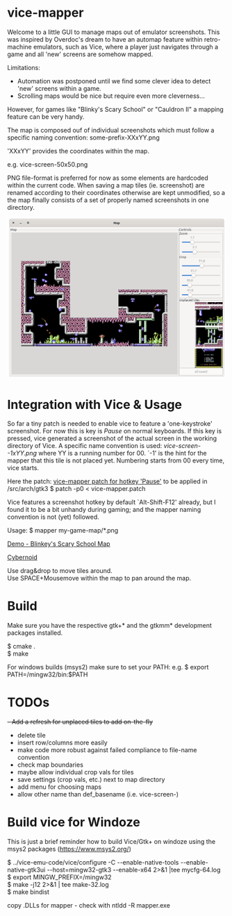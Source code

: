 # vice-mapper
Welcome to a little GUI to manage maps out of emulator
screenshots. This was inspired by Overdoc's dream to have an automap
feature within retro-machine emulators, such as Vice, where a player
just navigates through a game and all 'new' screens are somehow
mapped.

Limitations:
- Automation was postponed until we find some clever idea to detect
'new' screens within a game.
- Scrolling maps would be nice but require even more cleverness...

However, for games like "Blinky's Scary School" or "Cauldron II" a
mapping feature can be very handy.

The map is composed ouf of individual screenshots which must follow a
specific naming convention:
  some-prefix-XXxYY.png
  
'XXxYY' provides the coordinates within the map. 

e.g.
  vice-screen-50x50.png
  
PNG file-format is preferred for now as some elements are hardcoded
within the current code.
When saving a map tiles (ie. screenshot) are renamed according to
their coordinates otherwise are kept unmodified, so a the map finally
consists of a set of properly named screenshots in one directory. 

![Cybernoid map](https://github.com/pottendo/vice-mapper/blob/master/doc/Demo2-Cybernoid.png)

# Integration with Vice & Usage

So far a tiny patch is needed to enable vice to feature a
'one-keystroke' screenshot. For now this is key is *Pause* on normal
keyboards. If this key is pressed, vice generated a screenshot of the
actual screen in the working directory of Vice. A specific name
convention is used: *vice-screen--1xYY.png*
where YY is a running number for 00.
`-1' is the hint for the mapper that this tile is not placed yet.
Numbering starts from 00 every time, vice starts.

Here the patch: [vice-mapper patch for hotkey 'Pause'](https://github.com/pottendo/vice-mapper/blob/master/vice-mapper.patch)
to be applied in <vice-src>/src/arch/gtk3
$ patch -p0 < vice-mapper.patch

Vice features a screenshot hotkey by default `Alt-Shift-F12' already,
but I found it to be a bit unhandy during gaming; and the mapper
naming convention is not (yet) followed.

Usage:
$ mapper my-game-map/*.png

[Demo - Blinkey's Scary School
Map](https://github.com/pottendo/vice-mapper/blob/master/doc/Demo1-BlinkeyMap.png)<br>

[Cybernoid](https://github.com/pottendo/vice-mapper/blob/master/doc/Demo3-Cybernoid.png)<br>

Use drag&drop to move tiles around. <br>
Use SPACE+Mousemove within the map to pan around the map. 

# Build

Make sure you have the respective gtk+* and the gtkmm* development
packages installed.

$ cmake .<br>
$ make

For windows builds (msys2) make sure to set your PATH: 
e.g. $ export PATH=/mingw32/bin:$PATH

# TODOs

~~- Add a refresh for unplaced tiles to add on-the-fly~~
- delete tile
- insert row/columns more easily
- make code more robust against failed compliance to file-name
  convention
- check map boundaries
- maybe allow individual crop vals for tiles
- save settings (crop vals, etc.) next to map directory
- add menu for choosing maps
- allow other name than def_basename (i.e. vice-screen-)

# Build vice for Windoze

This is just a brief reminder how to build Vice/Gtk+ on windoze using
the msys2 packages (https://www.msys2.org/)

$ ../vice-emu-code/vice/configure -C --enable-native-tools
--enable-native-gtk3ui --host=mingw32-gtk3 --enable-x64 2>&1 |tee
mycfg-64.log<br>
$ export MINGW_PREFIX=/mingw32<br>
$ make -j12 2>&1 | tee make-32.log<br>
$ make bindist<br>

copy .DLLs for mapper - check with ntldd -R mapper.exe
